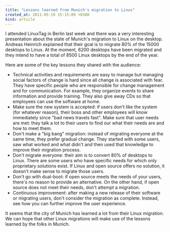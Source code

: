 ```yaml
---
title: "Lessons learned from Munich's migration to Linux"
created_at: 2011-05-19 15:15:09 +0100
kind: article
---
```


I attended LinuxTag in Berlin last week and there was a very interesting
presentation about the state of Munich's migration to Linux on the
desktop.  Andreas Heinrich explained that their goal is to migrate 80%
of the 15000 desktops to Linux.  At the moment, 6200 desktops have been
migrated and they intend to have a total of 8500 Linux desktops by the
end of the year.

Here are some of the key lessons they shared with the audience:

<ul>

<li>Technical activities and requirements are easy to manage but managing
social factors of change is hard since all change is associated with fear.
They have specific people who are responsible for change management and for
communication.  For example, they organize events to share information and
provide training.  They also give away CDs so that employees can use the
software at home.</li>

<li>Make sure the new system is accepted: if users don't like the system
(for whatever reason), their boss and other employees will know immediately
since "bad news travels fast".  Make sure that user needs are met: they
talk a lot to their users to find our what their needs are and how to meet
them.</li>

<li>Don't make a "big bang" migration: instead of migrating everyone at the
same time, they prefer gradual change.  They started with some users, saw
what worked and what didn't and then used that knowledge to improve their
migration process.</li>

<li>Don't migrate everyone: their aim is to convert 80% of desktops to
Linux.  There are some users who have specific needs for which only
proprietary solutions exist.  If Linux and open source offers no solution,
it doesn't make sense to migrate those users.</li>

<li>Don't go with dual-boot: if open source meets the needs of your users,
there's no reason to provide an alternative.  On the other hand, if open
source does not meet their needs, don't attempt a migration.</li>

<li>Continuous improvement: after making a new release of their software
or migrating users, don't consider the migration as complete.  Instead,
see how you can further improve the user experience.</li>

</ul>

It seems that the city of Munich has learned a lot from their Linux
migration.  We can hope that other Linux migrations will make use of
the lessons learned by the folks in Munich.

